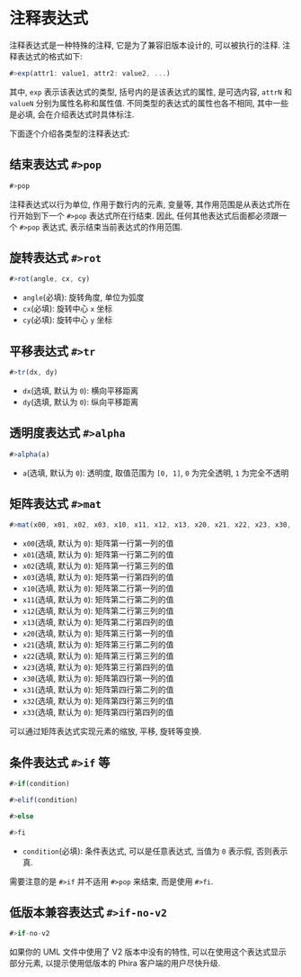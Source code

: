 # 注释表达式

注释表达式是一种特殊的注释, 它是为了兼容旧版本设计的, 可以被执行的注释. 注释表达式的格式如下: 

```js
#>exp(attr1: value1, attr2: value2, ...)
```

其中, `exp` 表示该表达式的类型, 括号内的是该表达式的属性, 是可选内容, `attrN` 和 `valueN` 分别为属性名称和属性值. 不同类型的表达式的属性也各不相同, 其中一些是必填, 会在介绍表达式时具体标注. 

下面逐个介绍各类型的注释表达式: 

## 结束表达式 `#>pop`

```js
#>pop
```
注释表达式以行为单位, 作用于数行内的元素, 变量等, 其作用范围是从表达式所在行开始到下一个 `#>pop` 表达式所在行结束. 因此, 任何其他表达式后面都必须跟一个 `#>pop` 表达式, 表示结束当前表达式的作用范围. 

## 旋转表达式 `#>rot`

```js
#>rot(angle, cx, cy)
```

- `angle`(必填): 旋转角度, 单位为弧度
- `cx`(必填): 旋转中心 `x` 坐标
- `cy`(必填): 旋转中心 `y` 坐标

## 平移表达式 `#>tr`

```js
#>tr(dx, dy)
```

- `dx`(选填, 默认为 `0`): 横向平移距离
- `dy`(选填, 默认为 `0`): 纵向平移距离

## 透明度表达式 `#>alpha`

```js
#>alpha(a)
```

- `a`(选填, 默认为 `0`): 透明度, 取值范围为 `[0, 1]`, `0` 为完全透明, `1` 为完全不透明

## 矩阵表达式 `#>mat`

```js
#>mat(x00, x01, x02, x03, x10, x11, x12, x13, x20, x21, x22, x23, x30, x31, x32, x33)
```

- `x00`(选填, 默认为 `0`): 矩阵第一行第一列的值
- `x01`(选填, 默认为 `0`): 矩阵第一行第二列的值
- `x02`(选填, 默认为 `0`): 矩阵第一行第三列的值
- `x03`(选填, 默认为 `0`): 矩阵第一行第四列的值
- `x10`(选填, 默认为 `0`): 矩阵第二行第一列的值
- `x11`(选填, 默认为 `0`): 矩阵第二行第二列的值
- `x12`(选填, 默认为 `0`): 矩阵第二行第三列的值
- `x13`(选填, 默认为 `0`): 矩阵第二行第四列的值
- `x20`(选填, 默认为 `0`): 矩阵第三行第一列的值
- `x21`(选填, 默认为 `0`): 矩阵第三行第二列的值
- `x22`(选填, 默认为 `0`): 矩阵第三行第三列的值
- `x23`(选填, 默认为 `0`): 矩阵第三行第四列的值
- `x30`(选填, 默认为 `0`): 矩阵第四行第一列的值
- `x31`(选填, 默认为 `0`): 矩阵第四行第二列的值
- `x32`(选填, 默认为 `0`): 矩阵第四行第三列的值
- `x33`(选填, 默认为 `0`): 矩阵第四行第四列的值

可以通过矩阵表达式实现元素的缩放, 平移, 旋转等变换. 

## 条件表达式 `#>if` 等

```js
#>if(condition)

#>elif(condition)

#>else

#>fi
```

- `condition`(必填): 条件表达式, 可以是任意表达式, 当值为 `0` 表示假, 否则表示真. 

需要注意的是 `#>if` 并不适用 `#>pop` 来结束, 而是使用 `#>fi`.

## 低版本兼容表达式 `#>if-no-v2`

```js
#>if-no-v2
```

如果你的 UML 文件中使用了 V2 版本中没有的特性, 可以在使用这个表达式显示部分元素, 以提示使用低版本的 Phira 客户端的用户尽快升级. 